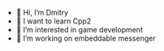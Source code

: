 - 👋 Hi, I’m Dmitry
- 🌱 I want to learn Cpp2
- 👀 I’m interested in game development
- 🔭 I’m working on embeddable messenger
<!--
- 💞️ I’m looking to collaborate on ...
- 📫 How to reach me ...
-->
